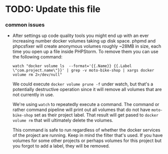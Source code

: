 # TODO: Update this file

### common issues
- After settings up code quality tools you might end up with an ever increasing number docker volumes taking up disk space.
  phpmd and phpcsfixer will create anonymous volumes roughly ~28MB in size, each time you open up a file inside PHPStorm.
  To remove them you can use the following command:
    ```shell
    watch "docker volume ls  --format='{{.Name}} {{.Label \"com.project.name\"}}' | grep -v moto-bike-shop | xargs docker volume rm 2>/dev/null"
    ```
    We could execute `docker volume prune -f` under watch, but that's  a potentially destructive operation since it will
    remove all volumes that are not currently in use.

    We're using `watch` to repeatedly execute a command.
    The command or rather command pipeline will print out all volumes that do not have `moto-bike-shop` set as their project
    label. That result will get pased to `docker volume rm` that will ultimately delete the volumes.

    This command is safe to run regardless of whether the docker services of the project are running.
    Keep in mind the filter that's used. If you have volumes for some other projects or perhaps volumes for this project
    but you forgot to add a label, they will be removed.
